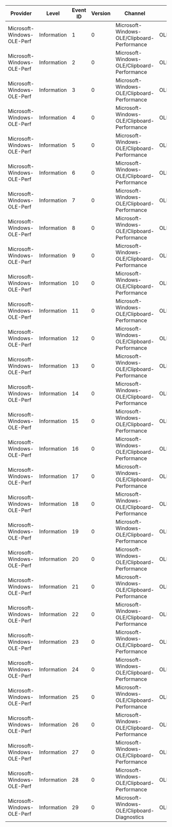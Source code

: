 Provider                    |  Level        |  Event ID  |  Version  |  Channel                                      |  Task                                       |  Opcode  |  Keyword  |  Message
----------------------------|---------------|------------|-----------|-----------------------------------------------|---------------------------------------------|----------|-----------|---------
Microsoft-Windows-OLE-Perf  |  Information  |  1         |  0        |  Microsoft-Windows-OLE/Clipboard-Performance  |  OLE_Clipboard_GetClipboard                 |  Start   |           |
Microsoft-Windows-OLE-Perf  |  Information  |  2         |  0        |  Microsoft-Windows-OLE/Clipboard-Performance  |  OLE_Clipboard_GetClipboard                 |  Stop    |           |
Microsoft-Windows-OLE-Perf  |  Information  |  3         |  0        |  Microsoft-Windows-OLE/Clipboard-Performance  |  OLE_Clipboard_SetClipboard                 |  Start   |           |
Microsoft-Windows-OLE-Perf  |  Information  |  4         |  0        |  Microsoft-Windows-OLE/Clipboard-Performance  |  OLE_Clipboard_SetClipboard                 |  Stop    |           |
Microsoft-Windows-OLE-Perf  |  Information  |  5         |  0        |  Microsoft-Windows-OLE/Clipboard-Performance  |  OLE_Clipboard_Flush                        |  Start   |           |
Microsoft-Windows-OLE-Perf  |  Information  |  6         |  0        |  Microsoft-Windows-OLE/Clipboard-Performance  |  OLE_Clipboard_Flush                        |  Stop    |           |
Microsoft-Windows-OLE-Perf  |  Information  |  7         |  0        |  Microsoft-Windows-OLE/Clipboard-Performance  |  OLE_Clipboard_IsCurrentClipboard           |  Start   |           |
Microsoft-Windows-OLE-Perf  |  Information  |  8         |  0        |  Microsoft-Windows-OLE/Clipboard-Performance  |  OLE_Clipboard_IsCurrentClipboard           |  Stop    |           |
Microsoft-Windows-OLE-Perf  |  Information  |  9         |  0        |  Microsoft-Windows-OLE/Clipboard-Performance  |  OLE_DragDrop_DoDragDrop                    |  Start   |           |
Microsoft-Windows-OLE-Perf  |  Information  |  10        |  0        |  Microsoft-Windows-OLE/Clipboard-Performance  |  OLE_DragDrop_DoDragDrop                    |  Stop    |           |
Microsoft-Windows-OLE-Perf  |  Information  |  11        |  0        |  Microsoft-Windows-OLE/Clipboard-Performance  |  OLE_DragDrop_Register                      |  Start   |           |
Microsoft-Windows-OLE-Perf  |  Information  |  12        |  0        |  Microsoft-Windows-OLE/Clipboard-Performance  |  OLE_DragDrop_Register                      |  Stop    |           |
Microsoft-Windows-OLE-Perf  |  Information  |  13        |  0        |  Microsoft-Windows-OLE/Clipboard-Performance  |  OLE_DragDrop_Unregister                    |  Start   |           |
Microsoft-Windows-OLE-Perf  |  Information  |  14        |  0        |  Microsoft-Windows-OLE/Clipboard-Performance  |  OLE_DragDrop_Unregister                    |  Stop    |           |
Microsoft-Windows-OLE-Perf  |  Information  |  15        |  0        |  Microsoft-Windows-OLE/Clipboard-Performance  |  OLE_DragDrop_RegisterInternal              |  Start   |           |
Microsoft-Windows-OLE-Perf  |  Information  |  16        |  0        |  Microsoft-Windows-OLE/Clipboard-Performance  |  OLE_DragDrop_RegisterInternal              |  Stop    |           |
Microsoft-Windows-OLE-Perf  |  Information  |  17        |  0        |  Microsoft-Windows-OLE/Clipboard-Performance  |  OLE_DragDrop_UnregisterInternal            |  Start   |           |
Microsoft-Windows-OLE-Perf  |  Information  |  18        |  0        |  Microsoft-Windows-OLE/Clipboard-Performance  |  OLE_DragDrop_UnregisterInternal            |  Stop    |           |
Microsoft-Windows-OLE-Perf  |  Information  |  19        |  0        |  Microsoft-Windows-OLE/Clipboard-Performance  |  OLE_DragDrop_CreateDragOperationInternal   |  Start   |           |
Microsoft-Windows-OLE-Perf  |  Information  |  20        |  0        |  Microsoft-Windows-OLE/Clipboard-Performance  |  OLE_DragDrop_CreateDragOperationInternal   |  Stop    |           |
Microsoft-Windows-OLE-Perf  |  Information  |  21        |  0        |  Microsoft-Windows-OLE/Clipboard-Performance  |  OLE_DragDrop_DragOperation_UpdatePosition  |  Start   |           |
Microsoft-Windows-OLE-Perf  |  Information  |  22        |  0        |  Microsoft-Windows-OLE/Clipboard-Performance  |  OLE_DragDrop_DragOperation_UpdatePosition  |  Stop    |           |
Microsoft-Windows-OLE-Perf  |  Information  |  23        |  0        |  Microsoft-Windows-OLE/Clipboard-Performance  |  OLE_DragDrop_DragOperation_SetDataObject   |  Start   |           |
Microsoft-Windows-OLE-Perf  |  Information  |  24        |  0        |  Microsoft-Windows-OLE/Clipboard-Performance  |  OLE_DragDrop_DragOperation_SetDataObject   |  Stop    |           |
Microsoft-Windows-OLE-Perf  |  Information  |  25        |  0        |  Microsoft-Windows-OLE/Clipboard-Performance  |  OLE_DragDrop_DragOperation_DoDrop          |  Start   |           |
Microsoft-Windows-OLE-Perf  |  Information  |  26        |  0        |  Microsoft-Windows-OLE/Clipboard-Performance  |  OLE_DragDrop_DragOperation_DoDrop          |  Stop    |           |
Microsoft-Windows-OLE-Perf  |  Information  |  27        |  0        |  Microsoft-Windows-OLE/Clipboard-Performance  |  OLE_DragDrop_DragOperation_Cancel          |  Start   |           |
Microsoft-Windows-OLE-Perf  |  Information  |  28        |  0        |  Microsoft-Windows-OLE/Clipboard-Performance  |  OLE_DragDrop_DragOperation_Cancel          |  Stop    |           |
Microsoft-Windows-OLE-Perf  |  Information  |  29        |  0        |  Microsoft-Windows-OLE/Clipboard-Diagnostics  |  OLE_Clipboard_MethodDiagnostics            |          |           |